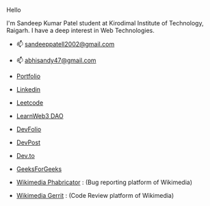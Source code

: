 Hello

I'm Sandeep Kumar Patel student at Kirodimal Institute of Technology, Raigarh. I have a deep interest in Web Technologies.

- 📫 sandeeppatell2002@gmail.com

- 📫 abhisandy47@gmail.com 

- [Portfolio](https://sandeeppatel.netlify.app)

- [Linkedin](https://www.linkedin.com/in/sandeep-kumar-patel47/)

- [Leetcode](https://leetcode.com/abhisandy47/)

- [LearnWeb3 DAO](https://learnweb3.io/u/sandeep/)

- [DevFolio](https://devfolio.co/@sandyabhi)

- [DevPost](https://devpost.com/abhisandy47?ref_content=user-portfolio&ref_feature=portfolio&ref_medium=global-nav)

- [Dev.to](https://dev.to/sandyabhi)

- [GeeksForGeeks](https://auth.geeksforgeeks.org/user/abhisandy47)

- [Wikimedia Phabricator](https://phabricator.wikimedia.org/p/Sandyabhi/) : (Bug reporting platform of Wikimedia)

- [Wikimedia Gerrit](https://gerrit.wikimedia.org/r/q/owner:abhisandy47%2540gmail.com) : (Code Review platform of Wikimedia)
